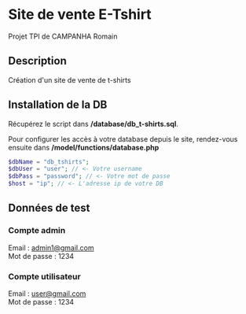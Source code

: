 # Site de vente E-Tshirt
Projet TPI de CAMPANHA Romain

## Description
Création d'un site de vente de t-shirts

## Installation de la DB
Récupérez le script dans **/database/db_t-shirts.sql**.

Pour configurer les accès à votre database depuis le site, rendez-vous ensuite dans **/model/functions/database.php**
```php
$dbName = "db_tshirts";
$dbUser = "user"; // <- Votre username
$dbPass = "password"; // <- Votre mot de passe
$host = "ip"; // <- L'adresse ip de votre DB
```

## Données de test
### Compte admin
Email : admin1@gmail.com  
Mot de passe : 1234

### Compte utilisateur
Email : user@gmail.com  
Mot de passe : 1234
